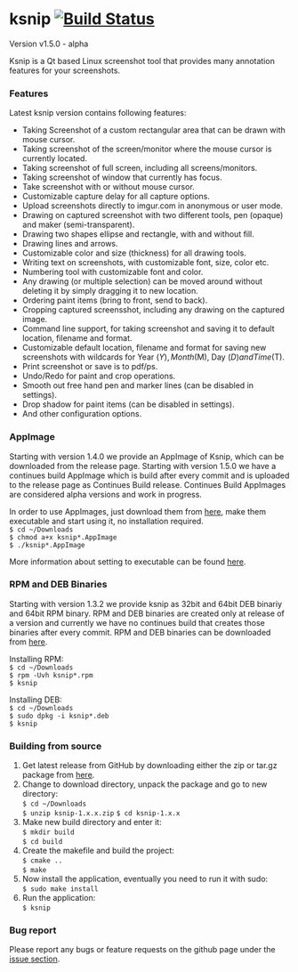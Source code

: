 # ksnip [![Build Status](https://travis-ci.org/DamirPorobic/ksnip.svg?branch=v1.5.0)](https://travis-ci.org/DamirPorobic/ksnip)

Version v1.5.0 - alpha

Ksnip is a Qt based Linux screenshot tool that provides many annotation features 
for your screenshots.

### Features
Latest ksnip version contains following features:
* Taking Screenshot of a custom rectangular area that can be drawn with mouse cursor.
* Taking screenshot of the screen/monitor where the mouse cursor is currently located.
* Taking screenshot of full screen, including all screens/monitors.
* Taking screenshot of window that currently has focus.
* Take screenshot with or without mouse cursor.
* Customizable capture delay for all capture options.
* Upload screenshots directly to imgur.com in anonymous or user mode.
* Drawing on captured screenshot with two different tools, pen (opaque) and maker (semi-transparent).
* Drawing two shapes ellipse and rectangle, with and without fill.
* Drawing lines and arrows.
* Customizable color and size (thickness) for all drawing tools.
* Writing text on screenshots, with customizable font, size, color etc.
* Numbering tool with customizable font and color.
* Any drawing (or multiple selection) can be moved around without deleting it by simply dragging it to new location.
* Ordering paint items (bring to front, send to back).
* Cropping captured screensshot, including any drawing on the captured image.
* Command line support, for taking screenshot and saving it to default location, filename and format.
* Customizable default location, filename and format for saving new screenshots with wildcards for Year ($Y), Month ($M), Day ($D) and Time ($T).
* Print screenshot or save is to pdf/ps.
* Undo/Redo for paint and crop operations.
* Smooth out free hand pen and marker lines (can be disabled in settings).
* Drop shadow for paint items (can be disabled in settings).
* And other configuration options.


### AppImage
Starting with version 1.4.0 we provide an AppImage of Ksnip, which can be downloaded from the release page. 
Starting with version 1.5.0 we have a continues build AppImage which is build after every commit and is uploaded to the release page as Continues Build release. Continues Build AppImages are considered alpha versions and work in progress. 

In order to use AppImages, just download them from [here](https://github.com/damirporobic/ksnip/releases), make them executable and start using it, no installation required.  
`$ cd ~/Downloads`  
`$ chmod a+x ksnip*.AppImage`  
`$ ./ksnip*.AppImage`

More information about setting to executable can be found [here](https://discourse.appimage.org/t/how-to-make-an-appimage-executable/80).


### RPM and DEB Binaries
Starting with version 1.3.2 we provide ksnip as 32bit and 64bit DEB binariy and 64bit RPM binary. RPM and DEB binaries are created only at release of a version and currently we have no continues build that creates those binaries after every commit. RPM and DEB binaries can be downloaded from [here](https://discourse.appimage.org/t/how-to-make-an-appimage-executable/80).

Installing RPM:  
`$ cd ~/Downloads`  
`$ rpm -Uvh ksnip*.rpm`  
`$ ksnip`  

Installing DEB:  
`$ cd ~/Downloads`  
`$ sudo dpkg -i ksnip*.deb`  
`$ ksnip`  


### Building from source
1. Get latest release from GitHub by downloading either the zip or tar.gz package from [here](https://github.com/damirporobic/ksnip/releases).  
2. Change to download directory, unpack the package and go to new directory:  
    `$ cd ~/Downloads`    
    `$ unzip ksnip-1.x.x.zip`
    `$ cd ksnip-1.x.x`
3. Make new build directory and enter it:  
    `$ mkdir build`  
    `$ cd build`  
4. Create the makefile and build the project:  
    `$ cmake ..`  
    `$ make`  
5. Now install the application, eventually you need to run it with sudo:  
    `$ sudo make install`  
5. Run the application:  
    `$ ksnip`  


### Bug report
Please report any bugs or feature requests on the github page under the [issue section](https://github.com/DamirPorobic/ksnip/issues).
